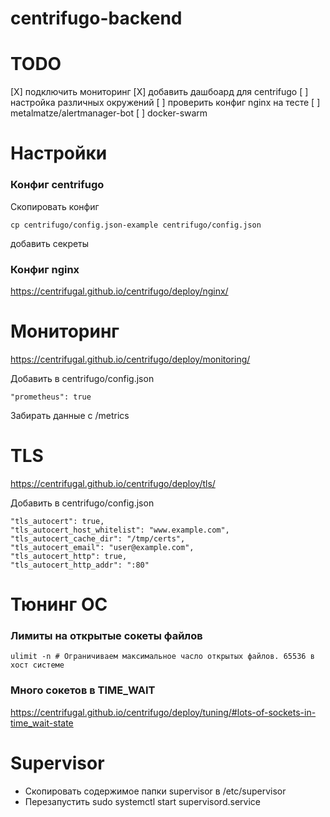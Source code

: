 # centrifugo-backend

# TODO
[X] подключить мониторинг
[X] добавить дашбоард для centrifugo
[ ] настройка различных окружений 
[ ] проверить конфиг nginx на тесте
[ ] metalmatze/alertmanager-bot
[ ] docker-swarm

# Настройки
### Конфиг centrifugo
Скопировать конфиг
```
cp centrifugo/config.json-example centrifugo/config.json
```
добавить секреты


### Конфиг nginx
https://centrifugal.github.io/centrifugo/deploy/nginx/

# Мониторинг
https://centrifugal.github.io/centrifugo/deploy/monitoring/

Добавить в centrifugo/config.json
```
"prometheus": true
```
Забирать данные с /metrics


# TLS
https://centrifugal.github.io/centrifugo/deploy/tls/

Добавить в centrifugo/config.json
```
"tls_autocert": true,
"tls_autocert_host_whitelist": "www.example.com",
"tls_autocert_cache_dir": "/tmp/certs",
"tls_autocert_email": "user@example.com",
"tls_autocert_http": true,
"tls_autocert_http_addr": ":80"
```

# Тюнинг ОС
### Лимиты на открытые сокеты файлов
```
ulimit -n # Ограничиваем максимальное часло открытых файлов. 65536 в хост системе
```

### Много сокетов в TIME_WAIT
https://centrifugal.github.io/centrifugo/deploy/tuning/#lots-of-sockets-in-time_wait-state

# Supervisor
- Скопировать содержимое папки supervisor в /etc/supervisor
- Перезапустить sudo systemctl start supervisord.service